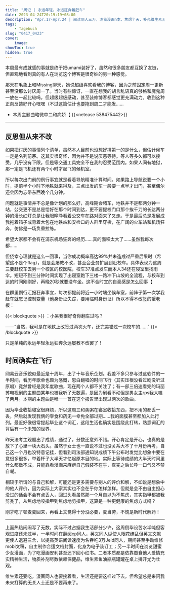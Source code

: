 ```yaml
---
title: "周记 | 永远年轻，永远狂奔着赶车"
date: 2023-04-24T20:19:19+08:00
description: "Apr.17-Apr.24 | 阅读同人三万，浏览漫画n本，焦虑半天，补充维生素无数" #描述
tags: 
    - Tagebuch
slug: "0417_0423"
cover:
    image: 
showToc: true
hidden: true
---
```


本周最有成就感的事就是终于把umami装好了，虽然和很多朋友都互换了友链，但直观地看到真的有人在浏览这个博客是很奇妙的另一种感觉。

那天在毛象上和Missing聊天，她说超级喜欢看我的博客，因为之前固定周一更新甚至没那么讨厌周一了。当时有些惊讶，一直在想我的胡言乱语真的够格和魔鬼周一放在一起比较吗，但超级超级感动，甚至装修博客都感觉更充满动力。收到这种正向反馈好开心嘿嘿（不过这篇估计也要拖到周二才能发……

- 本周主题曲略微中二和病娇【
{{<netease 538475442>}}

---

## 反思但从来不改

如果把讨厌的事情列个清单，虽然本人目前也没想好排第一的是什么，但估计候车一定是名列前茅。这其实很奇怪，因为并不是说厌恶等待。等人等多久都可以接受，几乎没有下限。但是等交通工具完全不在我的忍受范围内。如果人间有地狱，那一定是飞机还有两个小时才起飞的候机室。

所以每次出门前的例行事宜就是看着导航精准计算时间。如果路上导航说要一个小时，提前半个小时下地铁就来得及，三点出发的车一般要一点半才出门，甚至偶尔还会因为忘带东西晚个几分钟。

问题就是事情并不总是像计划的那么好，高峰期会堵车，地铁并不是都两分钟一站，公交更不是总是恰好在那个时间到达，更不要提校门口那个挨千刀的长达两分钟的漫长红灯总是让我眼睁睁看着公交车在路对面来了又走。于是最后总是发展成我拖着箱子或背着大包在地铁站和安检口的人群里穿梭，在广阔的火车站和机场狂奔，仿佛是一场负重拉练。

希望大家都不会有在浦东机场狂奔的经历……真的面积太大了……虽然我每次都……

但侥幸心理就是这么一回事，当你成功概率高达99%并未造成过严重后果时（希望这不是个flag），就是会屡教不改，甚至会业务扩展到赶校车。具体表现为这周三要赶校车去另一个校区的校医院，校车37准点发车而本人34还在寝室里找雨伞。短短不到三分钟时间实现了出寝室跑下三楼一路冲下山坡的全流程，与校车到达的时间刚刚好，再晚20秒就要没车坐。这不合时宜的自豪感是怎么回事【

在群里例行汇报狂奔事宜，每次都提前将近一小时端坐候车室，前阵子第一次学我赶车就忘记控制变量（他身份证失踪，要用临时身份证）所以不得不改签的蟹老板：

{{< blockquote >}}
 ：小呆我很好奇你翻车过吗？

 ——“当然，我可是在地铁上改签过两次火车，还完美错过一次校车的……”
{{< /blockquote >}}

只是单纯的永远年轻永远狂奔永远屡教不改罢了！

## 时间确实在飞行

网易云音乐貌似最近是十周年，出了十年音乐企划。我差不多只参与过这软件的一半时间，看历年歌单也颇为感慨，恩白翻唱的时间飞行（其实压根没看过剧没听过原唱）竟然曾经是我年度歌曲，现在两个人都不关注了；有一部三倍速看完的玛丽苏电视剧的主题曲某年也被我听了无数遍，是因为剧看不动但是男女主rps我大嗑了两月。本期的主题曲是唯一一首在这个报告里出现过两次的歌曲。

因为毕业收拾寝室很麻烦，所以这周三和粥粥在寝室收拾东西，把不用的都丢一丢，然后就发现我俩的零食和药无一幸免全部过期……我的面膜甚至都加入此行列。最近好像很常提起毕业这个词汇，这段生活也确实是围绕此打转，熟悉词汇的背后有一个未知的世界，

昨天法考主观题出了成绩，通过了，分数还意外不错。开心肯定是开心，也真的是放下了心里一块大石头。虽然于女士也一直说不过也没关系大不了十月份再考，自己这一个月也没特意记挂，但看到司法部通知说成绩下午公布时发觉比想象中要在意很多很多，举着杯子大半天才忆起原本目的地。实际上等待成绩的大半天时间里什么都做不成，只能靠看漫画来麻痹自己假装不在乎，查完之后长呼一口气又不禁自嘲。

相较于所谓的与自己和解，可能还是更多需要与别人的评价和解，不如说是想象中的他人评价，因为实际上大家其实也不会在乎你怎样怎样。但就是会不由自主担心没过的话会不会有点丢人，回过头看虽然那一个月自以为不焦虑，其实指甲都被我剪秃了，从焦虑地咬指甲到焦虑地剪指甲，这算是一种更健康的焦虑方式吗？

刚才吃了顿麦麦回来，再看上文觉得十分没必要，麦当劳，不愧是新时代解药！

---

上面热热闹闹写了无数，实际不过占据我生活部分少许，这周倒毕设苦水半吨但客观进度还未过半，一半时间在翻阅cp同人，英文同人纵使人眼花缭乱但英文文献更使人退避三舍，以提高英语阅读速度为名吞吃3万Jeid同人，期间甚至手动维修mobi文稿，自主制作合适文档封面，化身为电子装订工；另一半时间在浏览甜蜜少女漫画，为了吃漫画安利甚至还下回小红书。二者本质都是依靠蚕食他人爱情充实精神生活，物质补剂尽数依赖保健品，维生素鱼油瓶瓶罐罐在桌上排开尤为壮观。

维生素还要吃，漫画同人也要接着看，生活还是要这样过下去。但希望总是来问我未来打算的无关人士还是不要再来了。